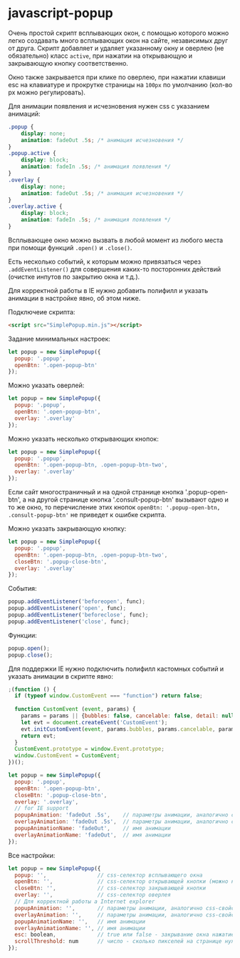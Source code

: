 # javascript-popup
Очень простой скрипт всплывающих окон, с помощью которого можно легко создавать много всплывающих окон на сайте, независимых друг от друга. Скрипт добавляет и удаляет указанному окну и оверлею (не обязательно) класс `active`, при нажатии на открывающую и закрывающую кнопку соответственно.

Окно также закрывается при клике по оверлею, при нажатии клавиши esc на клавиатуре и прокрутке страницы на `100px` по умолчанию (кол-во px можно регулировать).

Для анимации появления и исчезновения нужен css с указанием анимаций:
```css
.popup {
	display: none;
	animation: fadeOut .5s; /* анимация исчезновения */
}
.popup.active {
	display: block;
	animation: fadeIn .5s; /* анимация появления */
}
.overlay {
	display: none;
	animation: fadeOut .5s; /* анимация исчезновения */
}
.overlay.active {
	display: block;
	animation: fadeIn .5s; /* анимация появления */
}
```
Всплывающее окно можно вызвать в любой момент из любого места при помощи функций `.open()` и `.close()`.

Есть несколько событий, к которым можно привязаться через `.addEventListener()` для совершения каких-то посторонних действий (очистке инпутов по закрытию окна и т.д.).

Для корректной работы в IE нужно добавить полифилл и указать анимации в настройке явно, об этом ниже.

Подключеие скрипта:
```html
<script src="SimplePopup.min.js"></script>
```

Задание минимальных настроек:
```javascript
let popup = new SimplePopup({
  popup: '.popup',
  openBtn: '.open-popup-btn'
});
```

Можно указать оверлей:
```javascript
let popup = new SimplePopup({
  popup: '.popup',
  openBtn: '.open-popup-btn',
  overlay: '.overlay'
});
```

Можно указать несколько открывающих кнопок:
```javascript
let popup = new SimplePopup({
  popup: '.popup',
  openBtn: '.open-popup-btn, .open-popup-btn-two',
  overlay: '.overlay'
});
```
Если сайт многостраничный и на одной странице кнопка '.popup-open-btn', а на другой странице кнопка '.consult-popup-btn' вызывают одно и то же окно, то перечисление этих кнопок `openBtn: '.popup-open-btn, .consult-popup-btn'` не приведет к ошибке скрипта.

Можно указать закрывающую кнопку:
```javascript
let popup = new SimplePopup({
  popup: '.popup',
  openBtn: '.open-popup-btn, .open-popup-btn-two',
  closeBtn: '.popup-close-btn',
  overlay: '.overlay'
});
```

События:
```javascript
popup.addEventListener('beforeopen', func);
popup.addEventListener('open', func);
popup.addEventListener('beforeclose', func);
popup.addEventListener('close', func);
```

Функции:
```javascript
popup.open();
popup.close();
```

Для поддержки IE нужно подключить полифилл кастомных событий и указать анимации в скрипте явно:
```javascript
;(function () {
  if (typeof window.CustomEvent === "function") return false;
  
  function CustomEvent (event, params) {
    params = params || {bubbles: false, cancelable: false, detail: null};
    let evt = document.createEvent('CustomEvent');
    evt.initCustomEvent(event, params.bubbles, params.cancelable, params.detail);
    return evt;
  }
  CustomEvent.prototype = window.Event.prototype;
  window.CustomEvent = CustomEvent;
})();

let popup = new SimplePopup({
  popup: '.popup',
  openBtn: '.open-popup-btn',
  closeBtn: '.popup-close-btn',
  overlay: '.overlay',
  // for IE support
  popupAnimation: 'fadeOut .5s',    // параметры анимации, аналогично css-свойству animation
  overlayAnimation: 'fadeOut .5s',  // параметры анимации, аналогично css-свойству animation
  popupAnimationName: 'fadeOut',    // имя анимации
  overlayAnimationName: 'fadeOut',  // имя анимации
});
```

Все настройки:
```javascript
let popup = new SimplePopup({
  popup: '',                // css-селектор всплывающего окна
  openBtn: '',              // css-селектор открывающей кнопки (можно несколько кнопок)
  closeBtn: '',             // css-селектор закрывающей кнопки
  overlay: '',              // css-селектор оверлея
  // Для корректной работы а Internet explorer
  popupAnimation: '',       // параметры анимации, аналогично css-свойству animation
  overlayAnimation: '',     // параметры анимации, аналогично css-свойству animation
  popupAnimationName: '',   // имя анимации
  overlayAnimationName: '', // имя анимации
  esc: boolean,             // true или false - закрывание окна нажатием клавиши esc
  scrollThreshold: num      // число - сколько пикселей на странице нужно прокрутить, чтобы закрылось окно
});
```